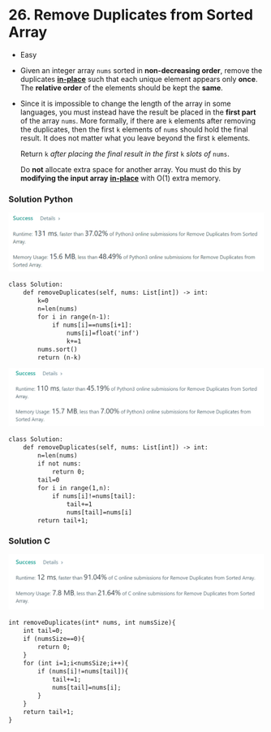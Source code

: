 # 26. Remove Duplicates from Sorted Array

* Easy
* Given an integer array `nums` sorted in **non-decreasing order**, remove the duplicates [**in-place**](https://en.wikipedia.org/wiki/In-place\_algorithm) such that each unique element appears only **once**. The **relative order** of the elements should be kept the **same**.
*   Since it is impossible to change the length of the array in some languages, you must instead have the result be placed in the **first part** of the array `nums`. More formally, if there are `k` elements after removing the duplicates, then the first `k` elements of `nums` should hold the final result. It does not matter what you leave beyond the first `k` elements.

    Return `k` _after placing the final result in the first_ `k` _slots of_ `nums`.

    Do **not** allocate extra space for another array. You must do this by **modifying the input array** [**in-place**](https://en.wikipedia.org/wiki/In-place\_algorithm) with O(1) extra memory.

### Solution Python&#x20;

![](<../.gitbook/assets/image (16) (1) (1) (1) (1) (1) (1).png>)

```
class Solution:
    def removeDuplicates(self, nums: List[int]) -> int:
        k=0
        n=len(nums)
        for i in range(n-1):
            if nums[i]==nums[i+1]:
                nums[i]=float('inf')
                k+=1
        nums.sort()
        return (n-k)
```

![](<../.gitbook/assets/image (7) (1) (1) (1) (1) (1).png>)

```
class Solution:
    def removeDuplicates(self, nums: List[int]) -> int:
        n=len(nums)
        if not nums:
            return 0;
        tail=0
        for i in range(1,n):
            if nums[i]!=nums[tail]:
                tail+=1
                nums[tail]=nums[i]
        return tail+1;
```



### Solution C&#x20;

![](<../.gitbook/assets/image (11) (1) (1) (1) (1) (1) (1).png>)

```
int removeDuplicates(int* nums, int numsSize){
    int tail=0;
    if (numsSize==0){
        return 0;
    }
    for (int i=1;i<numsSize;i++){
        if (nums[i]!=nums[tail]){
            tail+=1;
            nums[tail]=nums[i];
        }
    }
    return tail+1;
}
```
